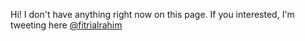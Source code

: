  
Hi! I don't have anything right now on this page. If you interested, I'm tweeting here [@fitrialrahim](https://twitter.com/fitrialrahim)


